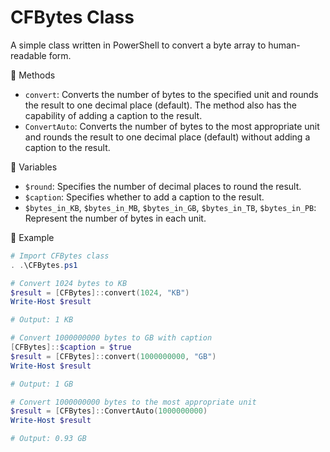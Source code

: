 # CFBytes Class

A simple class written in PowerShell to convert a byte array to human-readable form.

:floppy_disk: Methods
- `convert`: Converts the number of bytes to the specified unit and rounds the result to one decimal place (default). The method also has the capability of adding a caption to the result.
- `ConvertAuto`: Converts the number of bytes to the most appropriate unit and rounds the result to one decimal place (default) without adding a caption to the result.

:scroll: Variables
- `$round`: Specifies the number of decimal places to round the result.
- `$caption`: Specifies whether to add a caption to the result.
- `$bytes_in_KB`, `$bytes_in_MB`, `$bytes_in_GB`, `$bytes_in_TB`, `$bytes_in_PB`: Represent the number of bytes in each unit.

:pencil: Example
```PowerShell
# Import CFBytes class
. .\CFBytes.ps1

# Convert 1024 bytes to KB
$result = [CFBytes]::convert(1024, "KB")
Write-Host $result

# Output: 1 KB

# Convert 1000000000 bytes to GB with caption
[CFBytes]::$caption = $true
$result = [CFBytes]::convert(1000000000, "GB")
Write-Host $result

# Output: 1 GB

# Convert 1000000000 bytes to the most appropriate unit
$result = [CFBytes]::ConvertAuto(1000000000)
Write-Host $result

# Output: 0.93 GB
